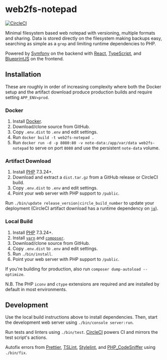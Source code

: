 # web2fs-notepad

[![CircleCI](https://circleci.com/gh/sushain97/web2fs-notepad.svg?style=svg&circle-token=42feed6af40ba8f31483d2249a20b855a3e7d776)](https://circleci.com/gh/sushain97/web2fs-notepad)

Minimal filesystem based web notepad with versioning, multiple formats and
sharing. Data is stored directly on the filesystem making backups easy,
searching as simple as a `grep` and limiting runtime dependencies to PHP.

Powered by [Symfony][1] on the backend with [React][2], [TypeScript][3], and
[BlueprintJS][4] on the frontend.

## Installation

These are roughly in order of increasing complexity where both the Docker
setup and the artifact download produce production builds and require
setting `APP_ENV=prod`.

### Docker

1. Install [Docker][12].
1. Download/clone source from GitHub.
1. Copy `.env.dist` to `.env` and edit settings.
1. Run `docker build -t web2fs-notepad .`
1. Run `docker run -d -p 8080:80 -v note-data:/app/var/data web2fs-notepad`
   to serve on port `8080` and use the persistent `note-data` volume.

### Artifact Download

1. Install [PHP][11] 7.3.24+.
1. Download and extract a `dist.tar.gz` from a GitHub release or CircleCI
   build.
1. Copy `.env.dist` to `.env` and edit settings.
1. Point your web server with PHP support to `/public`.

Run `./bin/update release_version|circle_build_number` to update your
deployment (CircleCI artifact download has a runtime dependency on [`jq`][14]).

### Local Build

1. Install [PHP][11] 7.3.24+.
1. Install [`yarn`][5] and [`composer`][6].
1. Download/clone source from GitHub.
1. Copy `.env.dist` to `.env` and edit settings.
1. Run `./bin/install`.
1. Point your web server with PHP support to `/public`.

If you're building for production, also run
`composer dump-autoload --optimize`.

N.B. The PHP `iconv` and `ctype` extensions are required and are installed
by default in most environments.

## Development

Use the local build instructions above to install dependencies. Then, start
the development web server using `./bin/console server:run`.

Run tests and linters using `./bin/test`. [CircleCI][7] powers CI and mirrors
the test script's actions.

Autofix errors from [Prettier][8], [TSLint][9], [Stylelint][13], and
[PHP_CodeSniffer][10] using `./bin/fix`.

[1]: https://symfony.com/
[2]: https://reactjs.org/
[3]: http://typescriptlang.org/
[4]: https://blueprintjs.com/
[5]: https://yarnpkg.com/
[6]: https://getcomposer.org/
[7]: https://circleci.com/
[8]: https://prettier.io/
[9]: https://palantir.github.io/tslint/
[10]: http://pear.php.net/package/PHP_CodeSniffer
[11]: http://www.php.net/
[12]: https://www.docker.com/
[13]: https://stylelint.io/
[14]: https://stedolan.github.io/jq/
